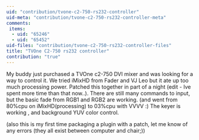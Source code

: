 ```yaml
---
uid: "contribution/tvone-c2-750-rs232-controller"
uid-meta: "contribution/tvone-c2-750-rs232-controller-meta"
comments: 
 items: 
  - uid: "65246"
  - uid: "65452"
uid-files: "contribution/tvone-c2-750-rs232-controller-files"
title: "TVOne C2-750 rs232 controller"
contribution: "true"
---
```


My buddy just purchased a TVOne c2-750 DVI mixer and was looking for a way to control it. We tried iMixHD from Fader and VJ Leo but it ate up too much processing power. Patched this together in part of a night (edit - Ive spent more time than that now..). There are still many commands to input, but the basic fade from RGB1 and RGB2 are working. (and went from 80%cpu on iMixHD(processing) to 03%cpu with VVVV :) The keyer is working , and background YUV color control.

(also this is my first time packaging a plugin with a patch, let me know of any errors (they all exist between computer and chair;))